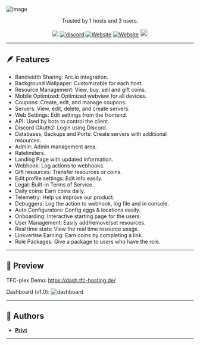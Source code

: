 
![image](https://cdn.tfc-plex.de/img/gitfront.png)
<p align="center" dir="auto">Trusted by 1 hosts and 3 users.</p>
<p align="center">
  <a><img src="https://img.shields.io/github/downloads/privt00/tfc-plex/total?color=blue&label=1.0 Downloads"/></a>
  <a href="https://discord.gg/BXmzHS9DRA"><img src="https://img.shields.io/discord/1175441775972860076?color=blue&label=Discord&logo=tfc-plex&logoColor=blue" alt="discord" /></a>
  <a href="https://tfc-plex.de/docs"><img alt="Website" src="https://img.shields.io/website?down_color=lightred&down_message=Offline&label=Docs&up_color=blue&up_message=Online&url=https://tfc-plex.de/docs"></a>
    <a href="https://tfc-plex.de"><img alt="Website" src="https://img.shields.io/website?down_color=lightred&down_message=Offline&label=Website&up_color=blue&up_message=Online&url=https://tfc-plex.de/docs"></a>
  <a  href="https://github.com/privt00/tfc-plex/stargazers"><img src="https://img.shields.io/github/stars/privt00/tfc-plex?label=Stars %E2%AD%90" height="20"/></a>
</p>

---

## 🪶 Features
- Bandwidth Sharing: Arc.io integration.
- Background Wallpaper: Customizable for each host.
- Resource Management: View, buy, sell and gift coins.
- Mobile Optimized: Optimized webview for all devices.
- Coupons: Create, edit, and manage coupons.
- Servers: View, edit, delete, and create servers.
- Web Settings: Edit settings from the frontend.
- API: Used by bots to control the client.
- Discord OAuth2: Login using Discord.
- Databases, Backups and Ports: Create servers with additional resources.
- Admin: Admin management area.
- Ratelimiters.
- Landing Page with updated information.
- Webhook: Log actions to webhooks.
- Gift resources: Transfer resources or coins.
- Edit profile settings: Edit info easily.
- Legal: Built-in Terms of Service.
- Daily coins: Earn coins daily.
- Telemetry: Help us improve our product.
- Debuggers: Log the action to webhook, log file and in console.
- Auto Configurators: Config eggs & locations easily.
- Onboarding: Interactive starting page for the users.
- User Management: Easily add/remove/set resources.
- Real time stats: View the real time resource usage.
- Linkvertise Earning: Earn coins by completing a link.
- Role Packages: Give a package to users who have the role.
---

## 👀 Preview
TFC-plex Demo: https://dash.tfc-hosting.de/



Dashboard (v1.0):
![dashboard](https://cdn.tfc-plex.de/img/githubweb.png)




---

## 📝 Authors
- [**Privt**](https://github.com/privt00)

---

